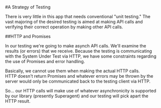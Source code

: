 #A Strategy of Testing

There is very little in this app that needs conventional
"unit testing."  The vast majoring of the desired testing
 is aimed at making API calls and verifying their
 correct operation by making other API calls.

##HTTP and Promises

In our testing we're going to make asynch API calls.  We'll examine
the results (or errors) that we receive.  Because the testing is 
communicating with the System Under Test via HTTP, we have some constraints
regarding the use of Promises and error handling.  

Basically, we cannot use them when making the actual HTTP calls.  
HTTP doesn't return Promises and whatever errors may be thrown by the 
 server would only be communicated back to the testing client via HTTP.
  
So... our HTTP calls will make use of whatever asynchronicity is supported
by our library (presently Superagent) and our testing will pick apart the
HTTP result.